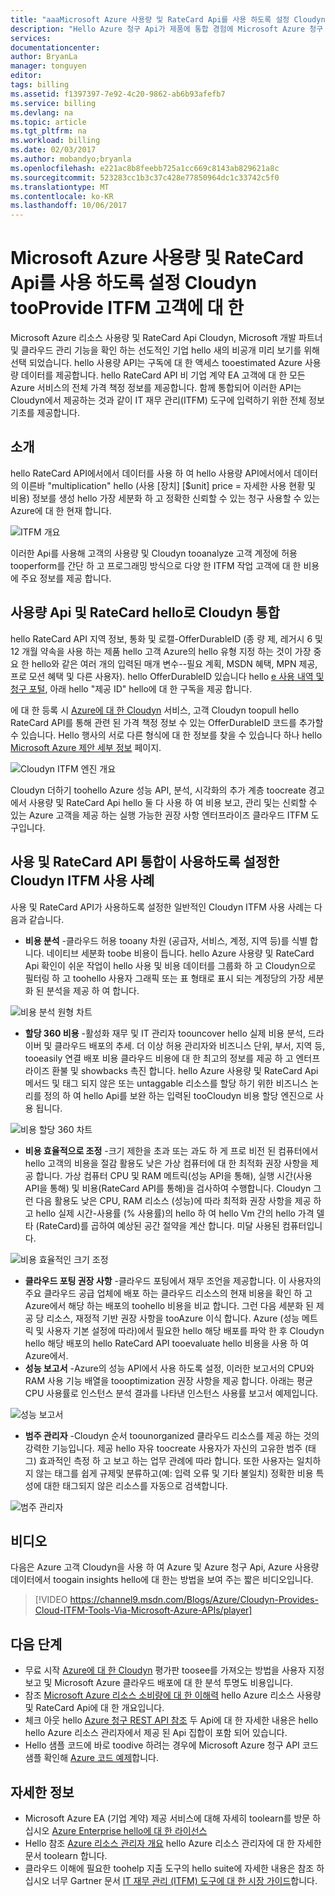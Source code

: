 ```yaml
---
title: "aaaMicrosoft Azure 사용량 및 RateCard Api를 사용 하도록 설정 Cloudyn tooProvide 고객에 대 한 ITFM | Microsoft Docs"
description: "Hello Azure 청구 Api가 제품에 통합 경험에 Microsoft Azure 청구 파트너 Cloudyn에서 고유한 관점을 제공 합니다.  Azure 서비스용 Cloudyn를 사용/시도하는 데 관심을 두는 Azure 및 Cloudyn 고객에게 특히 유용합니다."
services: 
documentationcenter: 
author: BryanLa
manager: tonguyen
editor: 
tags: billing
ms.assetid: f1397397-7e92-4c20-9862-ab6b93afefb7
ms.service: billing
ms.devlang: na
ms.topic: article
ms.tgt_pltfrm: na
ms.workload: billing
ms.date: 02/03/2017
ms.author: mobandyo;bryanla
ms.openlocfilehash: e221ac8b8feebb725a1cc669c8143ab829621a8c
ms.sourcegitcommit: 523283cc1b3c37c428e77850964dc1c33742c5f0
ms.translationtype: MT
ms.contentlocale: ko-KR
ms.lasthandoff: 10/06/2017
---
```

# <a name="microsoft-azure-usage-and-ratecard-apis-enable-cloudyn-tooprovide-itfm-for-customers"></a>Microsoft Azure 사용량 및 RateCard Api를 사용 하도록 설정 Cloudyn tooProvide ITFM 고객에 대 한
Microsoft Azure 리소스 사용량 및 RateCard Api Cloudyn, Microsoft 개발 파트너 및 클라우드 관리 기능을 확인 하는 선도적인 기업 hello 새의 비공개 미리 보기를 위해 선택 되었습니다.  hello 사용량 API는 구독에 대 한 액세스 tooestimated Azure 사용량 데이터를 제공합니다. hello RateCard API 비 기업 계약 EA 고객에 대 한 모든 Azure 서비스의 전체 가격 책정 정보를 제공합니다. 함께 통합되어 이러한 API는 Cloudyn에서 제공하는 것과 같이 IT 재무 관리(ITFM) 도구에 입력하기 위한 전체 정보 기초를 제공합니다.

## <a name="introduction"></a>소개
hello RateCard API에서에서 데이터를 사용 하 여 hello 사용량 API에서에서 데이터의 이른바 "multiplication" hello (사용 [장치] [$unit] price = 자세한 사용 현황 및 비용) 정보를 생성 hello 가장 세분화 하 고 정확한 신뢰할 수 있는 청구 사용할 수 있는 Azure에 대 한 현재 합니다.

![ITFM 개요][1]

이러한 Api를 사용해 고객의 사용량 및 Cloudyn tooanalyze 고객 계정에 허용 tooperform를 간단 하 고 프로그래밍 방식으로 다양 한 ITFM 작업 고객에 대 한 비용에 주요 정보를 제공 합니다.

## <a name="integrating-cloudyn-with-hello-ratecard-and-usage-apis"></a>사용량 Api 및 RateCard hello로 Cloudyn 통합
hello RateCard API 지역 정보, 통화 및 로캘-OfferDurableID (종 량 제, 레거시 6 및 12 개월 약속을 사용 하는 제품 hello 고객 Azure의 hello 유형 지정 하는 것이 가장 중요 한 hello와 같은 여러 개의 입력된 매개 변수--필요 계획, MSDN 혜택, MPN 제공, 프로 모션 혜택 및 다른 사용자). hello OfferDurableID 있습니다 hello [e 사용 내역 및 청구 포털](https://account.windowsazure.com/Subscriptions), 아래 hello "제공 ID" hello에 대 한 구독을 제공 합니다.

에 대 한 등록 시 [Azure에 대 한 Cloudyn](https://www.cloudyn.com/microsoft-azure/) 서비스, 고객 Cloudyn toopull hello RateCard API를 통해 관련 된 가격 책정 정보 수 있는 OfferDurableID 코드를 추가할 수 있습니다.  Hello 행사의 서로 다른 형식에 대 한 정보를 찾을 수 있습니다 하나 hello [Microsoft Azure 제안 세부 정보](https://azure.microsoft.com/support/legal/offer-details/) 페이지.

![Cloudyn ITFM 엔진 개요][2]

Cloudyn 더하기 toohello Azure 성능 API, 분석, 시각화의 추가 계층 toocreate 경고에서 사용량 및 RateCard Api hello 둘 다 사용 하 여 비용 보고, 관리 및는 신뢰할 수 있는 Azure 고객을 제공 하는 실행 가능한 권장 사항 엔터프라이즈 클라우드 ITFM 도구입니다.

## <a name="cloudyn-itfm-use-cases-enabled-by-usage-and-ratecard-api-integration"></a>사용 및 RateCard API 통합이 사용하도록 설정한 Cloudyn ITFM 사용 사례
사용 및 RateCard API가 사용하도록 설정한 일반적인 Cloudyn ITFM 사용 사례는 다음과 같습니다.

* **비용 분석** -클라우드 허용 tooany 차원 (공급자, 서비스, 계정, 지역 등)를 식별 합니다. 네이티브 세분화 toobe 비용이 듭니다. hello Azure 사용량 및 RateCard Api 확인이 쉬운 작업이 hello 사용 및 비용 데이터를 그룹화 하 고 Cloudyn으로 필터링 하 고 toohello 사용자 그래픽 또는 표 형태로 표시 되는 계정당의 가장 세분화 된 분석을 제공 하 여 합니다.

![비용 분석 원형 차트][3]

* **할당 360 비용** -활성화 재무 및 IT 관리자 toouncover hello 실제 비용 분석, 드라이버 및 클라우드 배포의 추세. 더 이상 허용 관리자와 비즈니스 단위, 부서, 지역 등, tooeasily 연결 배포 비용 클라우드 비용에 대 한 최고의 정보를 제공 하 고 엔터프라이즈 환불 및 showbacks 촉진 합니다. hello Azure 사용량 및 RateCard Api 메서드 및 태그 되지 않은 또는 untaggable 리소스를 할당 하기 위한 비즈니스 논리를 정의 하 여 hello Api를 보완 하는 입력된 tooCloudyn 비용 할당 엔진으로 사용 됩니다.

![비용 할당 360 차트][4]

* **비용 효율적으로 조정** -크기 제한을 초과 또는 과도 하 게 프로 비전 된 컴퓨터에서 hello 고객의 비용을 절감 활용도 낮은 가상 컴퓨터에 대 한 최적화 권장 사항을 제공 합니다. 가상 컴퓨터 CPU 및 RAM 메트릭(성능 API을 통해), 실행 시간(사용 API을 통해) 및 비용(RateCard API를 통해)을 검사하여 수행합니다. Cloudyn 그런 다음 활용도 낮은 CPU, RAM 리소스 (성능)에 따라 최적화 권장 사항을 제공 하 고 hello 실제 시간-사용률 (% 사용률)의 hello 하 여 hello Vm 간의 hello 가격 델타 (RateCard)를 곱하여 예상된 공간 절약을 계산 합니다. 미달 사용된 컴퓨터입니다.

![비용 효율적인 크기 조정][5]

* **클라우드 포팅 권장 사항** -클라우드 포팅에서 재무 조언을 제공합니다. 이 사용자의 주요 클라우드 공급 업체에 배포 하는 클라우드 리소스의 현재 비용을 확인 하 고 Azure에서 해당 하는 배포의 toohello 비용을 비교 합니다. 그런 다음 세분화 된 제공 당 리소스, 재정적 기반 권장 사항을 tooAzure 이식 합니다. Azure (성능 메트릭 및 사용자 기본 설정에 따라)에서 필요한 hello 해당 배포를 파악 한 후 Cloudyn hello 해당 배포의 hello RateCard API tooevaluate hello 비용을 사용 하 여 Azure에서.
* **성능 보고서** -Azure의 성능 API에서 사용 하도록 설정, 이러한 보고서의 CPU와 RAM 사용 기능 배열을 toooptimization 권장 사항을 제공 합니다. 아래는 평균 CPU 사용률로 인스턴스 분석 결과를 나타낸 인스턴스 사용률 보고서 예제입니다.

![성능 보고서][6]

* **범주 관리자** -Cloudyn 순서 toounorganized 클라우드 리소스를 제공 하는 것의 강력한 기능입니다. 제공 hello 자유 toocreate 사용자가 자신의 고유한 범주 (태그) 효과적인 측정 하 고 보고 하는 업무 관례에 따라 합니다. 또한 사용자는 일치하지 않는 태그를 쉽게 규제및 분류하고(예: 입력 오류 및 기타 불일치) 정확한 비용 특성에 대한 태그되지 않은 리소스를 자동으로 검색합니다.

![범주 관리자][7]

## <a name="video"></a>비디오
다음은 Azure 고객 Cloudyn을 사용 하 여 Azure 및 Azure 청구 Api, Azure 사용량 데이터에서 toogain insights hello에 대 한는 방법을 보여 주는 짧은 비디오입니다.

> [!VIDEO https://channel9.msdn.com/Blogs/Azure/Cloudyn-Provides-Cloud-ITFM-Tools-Via-Microsoft-Azure-APIs/player]
> 
> 

## <a name="next-steps"></a>다음 단계
* 무료 시작 [Azure에 대 한 Cloudyn](https://www.cloudyn.com/microsoft-azure/) 평가판 toosee를 가져오는 방법을 사용자 지정 보고 및 Microsoft Azure 클라우드 배포에 대 한 분석 투명도 비용입니다.
* 참조 [Microsoft Azure 리소스 소비량에 대 한 이해력](billing-usage-rate-card-overview.md) hello Azure 리소스 사용량 및 RateCard Api에 대 한 개요입니다.
* 체크 아웃 hello [Azure 청구 REST API 참조](https://msdn.microsoft.com/library/azure/1ea5b323-54bb-423d-916f-190de96c6a3c) 두 Api에 대 한 자세한 내용은 hello hello Azure 리소스 관리자에서 제공 된 Api 집합이 포함 되어 있습니다.
* Hello 샘플 코드에 바로 toodive 하려는 경우에 Microsoft Azure 청구 API 코드 샘플 확인해 [Azure 코드 예제](https://azure.microsoft.com/documentation/samples/?term=billing)합니다.

## <a name="learn-more"></a>자세한 정보
* Microsoft Azure EA (기업 계약) 제공 서비스에 대해 자세히 toolearn를 방문 하십시오 [Azure Enterprise hello에 대 한 라이선스](https://azure.microsoft.com/pricing/enterprise-agreement/)
* Hello 참조 [Azure 리소스 관리자 개요](../azure-resource-manager/resource-group-overview.md) hello Azure 리소스 관리자에 대 한 자세한 문서 toolearn 합니다.
* 클라우드 이해에 필요한 toohelp 지출 도구의 hello suite에 자세한 내용은 참조 하십시오 너무 Gartner 문서 [IT 재무 관리 (ITFM) 도구에 대 한 시장 가이드](http://www.gartner.com/technology/reprints.do?id=1-212F7AL&ct=140909&st=sb)합니다.

<!--Image references-->
[1]: ./media/billing-usage-rate-card-partner-solution-cloudyn/Cloudyn-ITFM-Overview.png
[2]: ./media/billing-usage-rate-card-partner-solution-cloudyn/Cloudyn-ITFM-Engine-Overview.png
[3]: ./media/billing-usage-rate-card-partner-solution-cloudyn/Cloudyn-Cost-Analysis-Pie-Chart.png
[4]: ./media/billing-usage-rate-card-partner-solution-cloudyn/Cloudyn-Cost-Allocation-360-Chart.png
[5]: ./media/billing-usage-rate-card-partner-solution-cloudyn/Cloudyn-Cost-Effective-Sizing.png
[6]: ./media/billing-usage-rate-card-partner-solution-cloudyn/Cloudyn-Performance-Reports.png
[7]: ./media/billing-usage-rate-card-partner-solution-cloudyn/Cloudyn-Category-Manager.png
